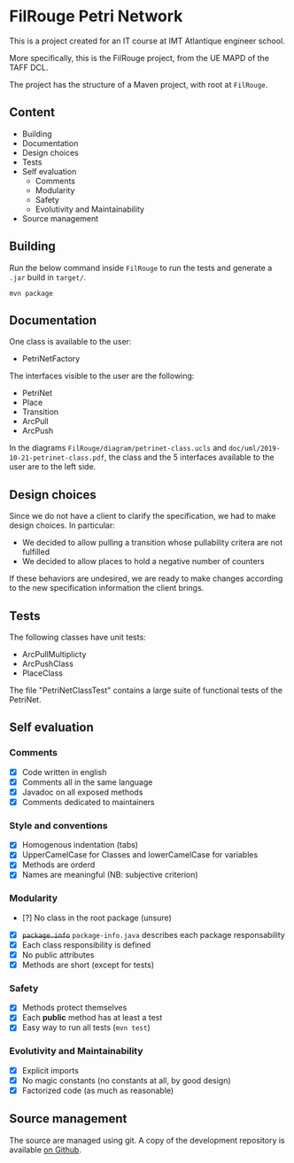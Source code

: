 # FilRouge Petri Network

This is a project created for an IT course at IMT Atlantique engineer school.

More specifically, this is the FilRouge project, from the UE MAPD of the TAFF DCL.

The project has the structure of a Maven project, with root at `FilRouge`.

## Content

- Building
- Documentation
- Design choices
- Tests
- Self evaluation
  - Comments
  - Modularity
  - Safety
  - Evolutivity and Maintainability
- Source management

## Building

Run the below command inside `FilRouge` to run the tests and generate a `.jar`
build in `target/`.

```
mvn package
```

## Documentation

One class is available to the user:

- PetriNetFactory

The interfaces visible to the user are the following:

- PetriNet
- Place
- Transition
- ArcPull
- ArcPush

In the diagrams `FilRouge/diagram/petrinet-class.ucls` and
`doc/uml/2019-10-21-petrinet-class.pdf`, the class and the 5 interfaces
available to the user are to the left side.

## Design choices

Since we do not have a client to clarify the specification, we had to make
design choices. In particular:

- We decided to allow pulling a transition whose pullability critera are not
  fulfilled
- We decided to allow places to hold a negative number of counters

If these behaviors are undesired, we are ready to make changes according to the
new specification information the client brings.

## Tests

The following classes have unit tests:

- ArcPullMultiplicty
- ArcPushClass
- PlaceClass

The file "PetriNetClassTest" contains a large suite of functional tests of the
PetriNet.

## Self evaluation

### Comments

- [x] Code written in english
- [x] Comments all in the same language
- [x] Javadoc on all exposed methods
- [x] Comments dedicated to maintainers

### Style and conventions

- [x] Homogenous indentation (tabs)
- [x] UpperCamelCase for Classes and lowerCamelCase for variables
- [x] Methods are orderd
- [x] Names are meaningful (NB: subjective criterion)

### Modularity

- [?] No class in the root package (unsure)
- [x] ~~`package.info`~~ `package-info.java` describes each package responsability
- [x] Each class responsibility is defined
- [x] No public attributes
- [x] Methods are short (except for tests)

### Safety

- [x] Methods protect themselves
- [x] Each **public** method has at least a test
- [x] Easy way to run all tests (`mvn test`)

### Evolutivity and Maintainability

- [x] Explicit imports
- [x] No magic constants (no constants at all, by good design)
- [x] Factorized code (as much as reasonable)

## Source management

The source are managed using git. A copy of the development repository is available [on Github](https://github.com/mathieucaroff/FilRouge).
